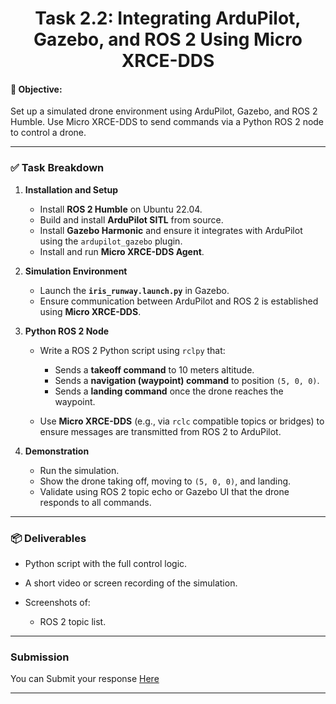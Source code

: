 <h1 align="center"><b> Task 2.2: Integrating ArduPilot, Gazebo, and ROS 2 Using Micro XRCE-DDS </b></h1>

#### 🎯 **Objective:**

Set up a simulated drone environment using ArduPilot, Gazebo, and ROS 2 Humble. Use Micro XRCE-DDS to send commands via a Python ROS 2 node to control a drone.

---

### ✅ **Task Breakdown**

1. **Installation and Setup**

   * Install **ROS 2 Humble** on Ubuntu 22.04.
   * Build and install **ArduPilot SITL** from source.
   * Install **Gazebo Harmonic** and ensure it integrates with ArduPilot using the `ardupilot_gazebo` plugin.
   * Install and run **Micro XRCE-DDS Agent**.

2. **Simulation Environment**

   * Launch the **`iris_runway.launch.py`** in Gazebo.
   * Ensure communication between ArduPilot and ROS 2 is established using **Micro XRCE-DDS**.

3. **Python ROS 2 Node**

   * Write a ROS 2 Python script using `rclpy` that:

     * Sends a **takeoff command** to 10 meters altitude.
     * Sends a **navigation (waypoint) command** to position `(5, 0, 0)`.
     * Sends a **landing command** once the drone reaches the waypoint.
   * Use **Micro XRCE-DDS** (e.g., via `rclc` compatible topics or bridges) to ensure messages are transmitted from ROS 2 to ArduPilot.

4. **Demonstration**

   * Run the simulation.
   * Show the drone taking off, moving to `(5, 0, 0)`, and landing.
   * Validate using ROS 2 topic echo or Gazebo UI that the drone responds to all commands.

---

### 📦 **Deliverables**

* Python script with the full control logic.
* A short video or screen recording of the simulation.
* Screenshots of:

  * ROS 2 topic list.


---

### **Submission**

You can Submit your response [Here](https://forms.gle/ePBAsqkUk1BwU1L1A)

---
